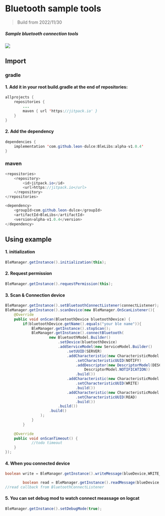 # Bluetooth sample tools

> Build from 2022/11/30

##### Sample bluetooth connection tools
[![](https://jitpack.io/v/leon-dulce/BleLibs.svg)](https://jitpack.io/#leon-dulce/BleLibs)

## Import
### gradle
#### 1. Add it in your root build.gradle at the end of repositories:

```java
allprojects {
    repositories {
        ...
        maven { url 'https://jitpack.io' }
    }
}
```
#### 2. Add the dependency

```java
dependencies {
    implementation 'com.github.leon-dulce:BleLibs:alpha-v1.0.4'
}
```
### maven
```java
<repositories>
    <repository>
        <id>jitpack.io</id>
        <url>https://jitpack.io</url>
    </repository>
</repositories>
```
```java
<dependency>
    <groupId>com.github.leon-dulce</groupId>
    <artifactId>BleLibs</artifactId>
    <version>alpha-v1.0.4</version>
</dependency>
```

## Using example

#### 1. initialization
```java
BleManager.getInstance().initialization(this);

```
#### 2. Request permission
```java
BleManager.getInstance().requestPermission(this);

```
#### 3. Scan & Connection  device
```java
BleManager.getInstance().setBluetoothConnectListener(connectListener);
BleManager.getInstance().scanDevice(new BleManager.OnScanListener(){
    @Override
    public void onScan(BluetoothDevice bluetoothDevice) {
        if(bluetoothDevice.getName().equals("your ble name")){
            BleManager.getInstance().stopScan();
            BleManager.getInstance().connectBluetooth(
                    new BluetoothModel.Builder()
                        .setDevice(bluetoothDevice)
                        .addServiceModel(new ServiceModel.Builder()
                            .setUUID(SERVER)
                            .addCharacteristic(new CharacteristicModel.Builder()
                                .setCharacteristicUUID(NOTIFY)
                                .addDescriptor(new DescriptorModel(DESCRIPTOR,
                                    DescriptorModel.NOTIFICATION))
                                .build())
                            .addCharacteristic(new CharacteristicModel.Builder()
                                .setCharacteristicUUID(WRITE)
                                .build())
                            .addCharacteristic(new CharacteristicModel.Builder()
                                .setCharacteristicUUID(READ)
                                .build())
                        .build())
                    .build()
                );
            }
        }
    
    @Override
    public void onScanTimeout() {
            //todo timeout
    }
});
```

#### 4. When you connected device
```java
boolean write = BleManager.getInstance().writeMessage(blueDevice,WRITE_UUID,"3345678"); //write meassage to your characteristic

        boolean read = BleManager.getInstance().readMessage(blueDevice,READ_UUID);
//read callback from BluetoothConnectListener

```


#### 5. You can set debug mod to watch connect meassage on logcat
```java
BleManager.getInstance().setDebugMode(true);

```